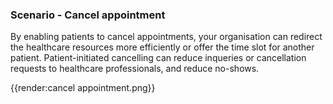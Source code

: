 ### Scenario - Cancel appointment

By enabling patients to cancel appointments, your organisation can redirect the healthcare resources more efficiently or offer the time slot for another patient. Patient-initiated cancelling can reduce inqueries or cancellation requests to healthcare professionals, and reduce no-shows.

{{render:cancel appointment.png}}